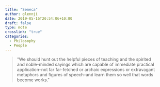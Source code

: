 ```yaml
---
title: "Seneca"
author: glennji
date: 2019-05-16T20:54:06+10:00
draft: false
type: note
crosslink: "true"
categories:
  - Philosophy
  - People
---
```

>"We should hunt out the helpful pieces of teaching and the spirited and noble-minded sayings which are capable of immediate practical application–not far far-fetched or archaic expressions or extravagant metaphors and figures of speech–and learn them so well that words become works."
